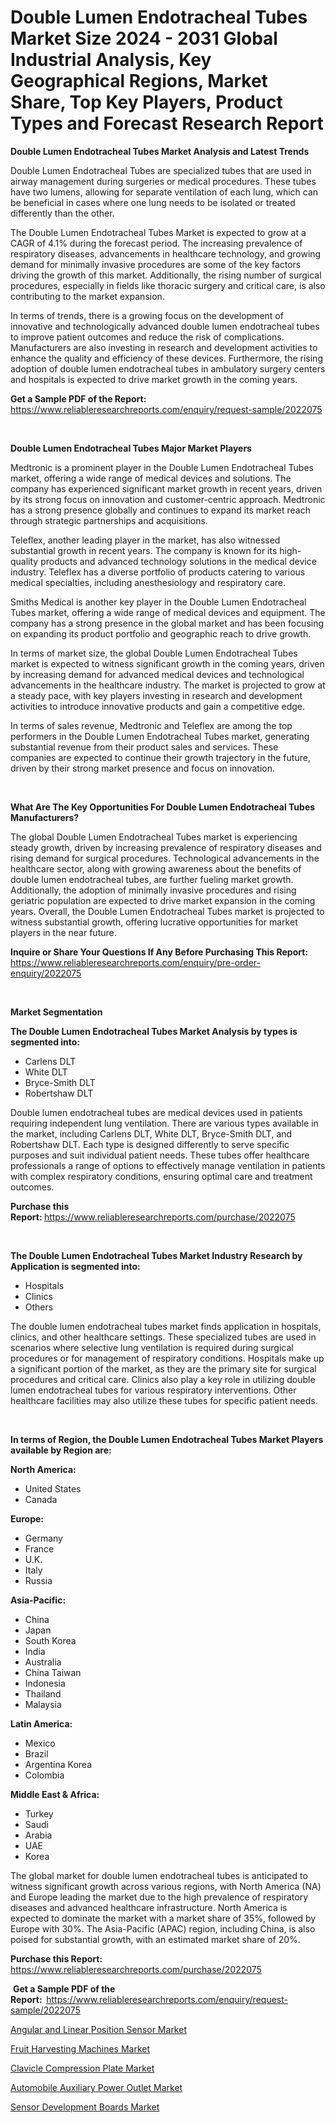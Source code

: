 <p><h1>Double Lumen Endotracheal Tubes Market Size 2024 - 2031 Global Industrial Analysis, Key Geographical Regions, Market Share, Top Key Players, Product Types and Forecast Research Report</h1></p><p><strong>Double Lumen Endotracheal Tubes Market Analysis and Latest Trends</strong></p>
<p><p>Double Lumen Endotracheal Tubes are specialized tubes that are used in airway management during surgeries or medical procedures. These tubes have two lumens, allowing for separate ventilation of each lung, which can be beneficial in cases where one lung needs to be isolated or treated differently than the other.</p><p>The Double Lumen Endotracheal Tubes Market is expected to grow at a CAGR of 4.1% during the forecast period. The increasing prevalence of respiratory diseases, advancements in healthcare technology, and growing demand for minimally invasive procedures are some of the key factors driving the growth of this market. Additionally, the rising number of surgical procedures, especially in fields like thoracic surgery and critical care, is also contributing to the market expansion.</p><p>In terms of trends, there is a growing focus on the development of innovative and technologically advanced double lumen endotracheal tubes to improve patient outcomes and reduce the risk of complications. Manufacturers are also investing in research and development activities to enhance the quality and efficiency of these devices. Furthermore, the rising adoption of double lumen endotracheal tubes in ambulatory surgery centers and hospitals is expected to drive market growth in the coming years.</p></p>
<p><strong>Get a Sample PDF of the Report:&nbsp;</strong> <a href="https://www.reliableresearchreports.com/enquiry/request-sample/2022075">https://www.reliableresearchreports.com/enquiry/request-sample/2022075</a></p>
<p>&nbsp;</p>
<p><strong>Double Lumen Endotracheal Tubes Major Market Players</strong></p>
<p><p>Medtronic is a prominent player in the Double Lumen Endotracheal Tubes market, offering a wide range of medical devices and solutions. The company has experienced significant market growth in recent years, driven by its strong focus on innovation and customer-centric approach. Medtronic has a strong presence globally and continues to expand its market reach through strategic partnerships and acquisitions.</p><p>Teleflex, another leading player in the market, has also witnessed substantial growth in recent years. The company is known for its high-quality products and advanced technology solutions in the medical device industry. Teleflex has a diverse portfolio of products catering to various medical specialties, including anesthesiology and respiratory care.</p><p>Smiths Medical is another key player in the Double Lumen Endotracheal Tubes market, offering a wide range of medical devices and equipment. The company has a strong presence in the global market and has been focusing on expanding its product portfolio and geographic reach to drive growth.</p><p>In terms of market size, the global Double Lumen Endotracheal Tubes market is expected to witness significant growth in the coming years, driven by increasing demand for advanced medical devices and technological advancements in the healthcare industry. The market is projected to grow at a steady pace, with key players investing in research and development activities to introduce innovative products and gain a competitive edge.</p><p>In terms of sales revenue, Medtronic and Teleflex are among the top performers in the Double Lumen Endotracheal Tubes market, generating substantial revenue from their product sales and services. These companies are expected to continue their growth trajectory in the future, driven by their strong market presence and focus on innovation.</p></p>
<p>&nbsp;</p>
<p><strong>What Are The Key Opportunities For Double Lumen Endotracheal Tubes Manufacturers?</strong></p>
<p><p>The global Double Lumen Endotracheal Tubes market is experiencing steady growth, driven by increasing prevalence of respiratory diseases and rising demand for surgical procedures. Technological advancements in the healthcare sector, along with growing awareness about the benefits of double lumen endotracheal tubes, are further fueling market growth. Additionally, the adoption of minimally invasive procedures and rising geriatric population are expected to drive market expansion in the coming years. Overall, the Double Lumen Endotracheal Tubes market is projected to witness substantial growth, offering lucrative opportunities for market players in the near future.</p></p>
<p><strong>Inquire or Share Your Questions If Any Before Purchasing This Report:</strong> <a href="https://www.reliableresearchreports.com/enquiry/pre-order-enquiry/2022075">https://www.reliableresearchreports.com/enquiry/pre-order-enquiry/2022075</a></p>
<p>&nbsp;</p>
<p><strong>Market Segmentation</strong></p>
<p><strong>The Double Lumen Endotracheal Tubes Market Analysis by types is segmented into:</strong></p>
<p><ul><li>Carlens DLT</li><li>White DLT</li><li>Bryce-Smith DLT</li><li>Robertshaw DLT</li></ul></p>
<p><p>Double lumen endotracheal tubes are medical devices used in patients requiring independent lung ventilation. There are various types available in the market, including Carlens DLT, White DLT, Bryce-Smith DLT, and Robertshaw DLT. Each type is designed differently to serve specific purposes and suit individual patient needs. These tubes offer healthcare professionals a range of options to effectively manage ventilation in patients with complex respiratory conditions, ensuring optimal care and treatment outcomes.</p></p>
<p><strong>Purchase this Report:&nbsp;</strong><a href="https://www.reliableresearchreports.com/purchase/2022075">https://www.reliableresearchreports.com/purchase/2022075</a></p>
<p>&nbsp;</p>
<p><strong>The Double Lumen Endotracheal Tubes Market Industry Research by Application is segmented into:</strong></p>
<p><ul><li>Hospitals</li><li>Clinics</li><li>Others</li></ul></p>
<p><p>The double lumen endotracheal tubes market finds application in hospitals, clinics, and other healthcare settings. These specialized tubes are used in scenarios where selective lung ventilation is required during surgical procedures or for management of respiratory conditions. Hospitals make up a significant portion of the market, as they are the primary site for surgical procedures and critical care. Clinics also play a key role in utilizing double lumen endotracheal tubes for various respiratory interventions. Other healthcare facilities may also utilize these tubes for specific patient needs.</p></p>
<p>&nbsp;</p>
<p><strong>In terms of Region, the Double Lumen Endotracheal Tubes Market Players available by Region are:</strong></p>
<p>
    <p> <strong> North America: </strong>
        <ul>
            <li>United States</li>
            <li>Canada</li>
        </ul>
        </p> 
    <p> <strong> Europe: </strong>
        <ul>
            <li>Germany</li>
            <li>France</li>
            <li>U.K.</li>
            <li>Italy</li>
            <li>Russia</li>
        </ul>
        </p> 
    <p> <strong> Asia-Pacific: </strong>
        <ul>
            <li>China</li>
            <li>Japan</li>
            <li>South Korea</li>
            <li>India</li>
            <li>Australia</li>
            <li>China Taiwan</li>
            <li>Indonesia</li>
            <li>Thailand</li>
            <li>Malaysia</li>
        </ul>
        </p> 
    <p> <strong> Latin America: </strong>
        <ul>
            <li>Mexico</li>
            <li>Brazil</li>
            <li>Argentina Korea</li>
            <li>Colombia</li>
        </ul>
        </p> 
    <p> <strong> Middle East & Africa: </strong>
        <ul>
            <li>Turkey</li>
            <li>Saudi</li>
            <li>Arabia</li>
            <li>UAE</li>
            <li>Korea</li>
        </ul>
    </p>
    </p>
<p><p>The global market for double lumen endotracheal tubes is anticipated to witness significant growth across various regions, with North America (NA) and Europe leading the market due to the high prevalence of respiratory diseases and advanced healthcare infrastructure. North America is expected to dominate the market with a market share of 35%, followed by Europe with 30%. The Asia-Pacific (APAC) region, including China, is also poised for substantial growth, with an estimated market share of 20%.</p></p>
<p><strong>Purchase this Report: </strong><a href="https://www.reliableresearchreports.com/purchase/2022075">https://www.reliableresearchreports.com/purchase/2022075</a></p>
<p>&nbsp;<strong>Get a Sample PDF of the Report:&nbsp;&nbsp;</strong><a href="https://www.reliableresearchreports.com/enquiry/request-sample/2022075">https://www.reliableresearchreports.com/enquiry/request-sample/2022075</a></p>
<p><strong></strong></p>
<p><p><a href="https://view.publitas.com/reportprime-1/angular-and-linear-position-sensor-market-size-focuses-on-market-dynamics-in-depth-analysis-and-future-projections-of-its-market-forecasted-for-period-from-2024-to-2031/">Angular and Linear Position Sensor Market</a></p><p><a href="https://boundless-drawbridge-702.notion.site/Fruit-Harvesting-Machines-Market-Dynamics-2024-2031-Also-about-Its-Market-Trends-Projections-and--faa4bf095a85400a8680db9b024dc70b">Fruit Harvesting Machines Market</a></p><p><a href="https://github.com/singletonthaxterkelliehr2df/Market-Research-Report-List-1/blob/main/clavicle-compression-plate-market.md">Clavicle Compression Plate Market</a></p><p><a href="https://natural-crush-b99.notion.site/Automobile-Auxiliary-Power-Outlet-Market-Size-Furnishes-Valuable-Information-Encompassing-Market-Sha-9f702c2162af407c98f4505911f94fb1">Automobile Auxiliary Power Outlet Market</a></p><p><a href="https://view.publitas.com/reportprime-1/global-sensor-development-boards-market-by-types-applications-and-major-players-with-regional-growth-rate-analysis-and-development-situation-from-2024-to-2031/">Sensor Development Boards Market</a></p></p>
